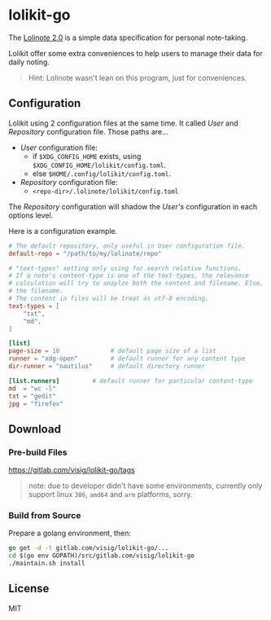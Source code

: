 # lolikit-go

The [Lolinote 2.0] is a simple data specification for personal note-taking.

Lolikit offer some extra conveniences to help users to manage their data for daily noting.

> Hint: Lolinote wasn't lean on this program, just for conveniences.



## Configuration

Lolikit using 2 configuration files at the same time. It called *User* and *Repository* configuration file. Those paths are...

- *User* configuration file:
    - if `$XDG_CONFIG_HOME` exists, using `$XDG_CONFIG_HOME/lolikit/config.toml`.
    - else `$HOME/.config/lolikit/config.toml`.
- *Repository* configuration file:
    - `<repo-dir>/.lolinote/lolikit/config.toml`

The *Repository* configuration will shadow the *User's* configuration in each options level.

Here is a configuration example.

```toml
# The default repository, only useful in User configuration file.
default-repo = "/path/to/my/lolinote/repo"

# "text-types" setting only using for search relative functions.
# If a note's content-type is one of the text-types, the relevance
# calculation will try to anaylze both the content and filename. Else, only
# the filename.
# The content in files will be treat as utf-8 encoding.
text-types = [
    "txt",
    "md",
]

[list]
page-size = 10              # default page size of a list
runner = "xdg-open"         # default runner for any content type
dir-runner = "nautilus"     # default directory runner

[list.runners]         # default runner for particular content-type
md  = "wc -l"
txt = "gedit"
jpg = "firefox"
```



## Download

### Pre-build Files

<https://gitlab.com/visig/lolikit-go/tags>

> note: due to developer didn't have some environments, currently only support linux `386`, `amd64` and `arm` platforms, sorry.



### Build from Source

Prepare a golang environment, then:

```bash
go get -d -t gitlab.com/visig/lolikit-go/...
cd $(go env GOPATH)/src/gitlab.com/visig/lolikit-go
./maintain.sh install
```


## License

MIT



[Lolinote 2.0]: https://gitlab.com/visig/lolinote-spec/
